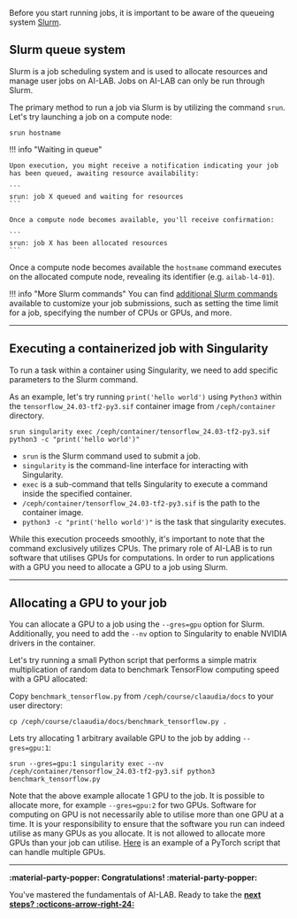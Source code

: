 Before you start running jobs, it is important to be aware of the queueing system [Slurm](https://slurm.schedmd.com/quickstart.html).

## Slurm queue system
Slurm is a job scheduling system and is used to allocate resources and manage user jobs on AI-LAB. Jobs on AI-LAB can only be run through Slurm. 

The primary method to run a job via Slurm is by utilizing the command `srun`. Let's try launching a job on a compute node:

```
srun hostname
```

!!! info "Waiting in queue"

    Upon execution, you might receive a notification indicating your job has been queued, awaiting resource availability:

    ```
    srun: job X queued and waiting for resources
    ```

    Once a compute node becomes available, you'll receive confirmation:

    ```
    srun: job X has been allocated resources
    ```

Once a compute node becomes available the `hostname` command executes on the allocated compute node, revealing its identifier (e.g. `ailab-l4-01`).

!!! info "More Slurm commands"
    You can find [additional Slurm commands](/additional-guides/checking-the-queue) available to customize your job submissions, such as setting the time limit for a job, specifying the number of CPUs or GPUs, and more.

<hr>

## Executing a containerized job with Singularity
To run a task within a container using Singularity, we need to add specific parameters to the Slurm command. 

As an example, let's try running `print('hello world')` using `Python3` within the `tensorflow_24.03-tf2-py3.sif` container image from `/ceph/container` directory.

```
srun singularity exec /ceph/container/tensorflow_24.03-tf2-py3.sif python3 -c "print('hello world')"
```

- `srun` is the Slurm command used to submit a job.
- `singularity` is the command-line interface for interacting with Singularity.
- `exec` is a sub-command that tells Singularity to execute a command inside the specified container.
- `/ceph/container/tensorflow_24.03-tf2-py3.sif` is the path to the container image.
- `python3 -c "print('hello world')"` is the task that singularity executes.

While this execution proceeds smoothly, it's important to note that the command exclusively utilizes CPUs. The primary role of AI-LAB is to run software that utilises GPUs for computations. In order to run applications with a GPU you need to allocate a GPU to a job using Slurm. 

<hr>

## Allocating a GPU to your job
You can allocate a GPU to a job using the `--gres=gpu` option for Slurm. Additionally, you need to add the `--nv` option to Singularity to enable NVIDIA drivers in the container.

Let's try running a small Python script that performs a simple matrix multiplication of random data to benchmark TensorFlow computing speed with a GPU allocated:

Copy `benchmark_tensorflow.py` from `/ceph/course/claaudia/docs` to your user directory:

```console
cp /ceph/course/claaudia/docs/benchmark_tensorflow.py .
```

Lets try allocating 1 arbitrary available GPU to the job by adding `--gres=gpu:1`:

```console
srun --gres=gpu:1 singularity exec --nv /ceph/container/tensorflow_24.03-tf2-py3.sif python3 benchmark_tensorflow.py
```

Note that the above example allocate 1 GPU to the job. It is possible to allocate more, for example `--gres=gpu:2` for two GPUs. Software for computing on GPU is not necessarily able to utilise more than one GPU at a time. It is your responsibility to ensure that the software you run can indeed utilise as many GPUs as you allocate. It is not allowed to allocate more GPUs than your job can utilise. [Here](/additional-guides/multiple-gpus-with-pytorch) is an example of a PyTorch script that can handle multiple GPUs. 

<hr>


**:material-party-popper: Congratulations! :material-party-popper:**

You've mastered the fundamentals of AI-LAB. Ready to take the [**next steps? :octicons-arrow-right-24:**](/getting-started/next-steps)


<!-- As the last step, it's important to understand the process of <span style="color: var(--md-primary-fg-color); font-weight: 700;"><a href="/getting-started/offboarding/">Offboarding :octicons-arrow-right-24:</a></span> -->